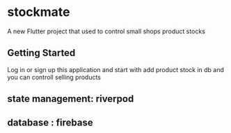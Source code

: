 # stockmate

A new Flutter project that used to control small shops product stocks

## Getting Started

Log in or sign up this application and start with add product stock in db and you can controll selling products

## state management: riverpod
## database : firebase



